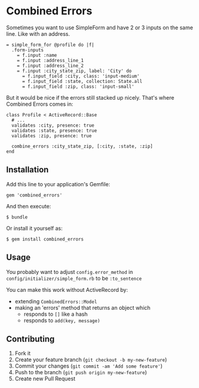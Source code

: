 # Combined Errors

Sometimes you want to use SimpleForm and have 2 or 3 inputs on the same line.  Like with an address.

    = simple_form_for @profile do |f|
      .form-inputs
        = f.input :name
        = f.input :address_line_1
        = f.input :address_line_2
        = f.input :city_state_zip, label: 'City' do
          = f.input_field :city, class: 'input-medium'
          = f.input_field :state, collection: State.all
          = f.input_field :zip, class: 'input-small'


But it would be nice if the errors still stacked up nicely.  That's where Combined Errors comes in:

    class Profile < ActiveRecord::Base
      # ...
      validates :city, presence: true
      validates :state, presence: true
      validates :zip, presence: true

      combine_errors :city_state_zip, [:city, :state, :zip]
    end


## Installation

Add this line to your application's Gemfile:

    gem 'combined_errors'

And then execute:

    $ bundle

Or install it yourself as:

    $ gem install combined_errors

## Usage

You probably want to adjust <code>config.error_method</code> in <code>config/initializer/simple_form.rb</code> to be <code>:to_sentence</code>

You can make this work without ActiveRecord by:

* extending <code>CombinedErrors::Model</code>
* making an 'errors' method that returns an object which
    - responds to <code>[]</code> like a hash
    - responds to <code>add(key, message)</code>

## Contributing

1. Fork it
2. Create your feature branch (`git checkout -b my-new-feature`)
3. Commit your changes (`git commit -am 'Add some feature'`)
4. Push to the branch (`git push origin my-new-feature`)
5. Create new Pull Request
